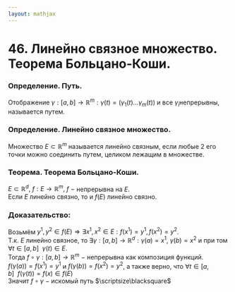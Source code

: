 ```yaml
---  
layout: mathjax  
---  
```

  
# 46. Линейно связное множество. Теорема Больцано-Коши.  
  
### Определение. Путь.  
Отображение $\gamma:[a,b]\to\mathbb{R}^m:\gamma(t)=(\gamma_1(t)\dots\gamma_m(t))$ и все $\gamma_{i}$непрерывны, называется путем.  
  
### Определение. Линейно связное множество.  
Множество $E\subset\mathbb{R}^m$ называется линейно связным, если любые $2$ его точки можно соединить путем, целиком лежащим в множестве.  
  
### Теорема. Теорема Больцано-Коши.  
$E\subset\mathbb{R}^d,~f:E\to\mathbb{R}^m,~f~-~$непрерывна на $E$.  
Если $E$ линейно связно, то и $f(E)$ линейно связно.  
  
### Доказательство:  
Возьмём $y^1,y^2\in f(E)\Rightarrow\exists x^1,x^2\in E:f(x^1)=y^1,f(x^2)=y^2$.  
Т.к. $E$ линейно связное, то $\exists\gamma:[a,b]\to\mathbb{R}^d:\gamma(a)=x^1,~\gamma(b)=x^2$ и при том $\forall t\in[a,b] ~~ \gamma(t)\in E$.  
Тогда $f\circ\gamma:[a,b]\to\mathbb{R}^m~-~$непрерывна как композиция функций.  
$f(\gamma(a))=f(x^1)=y^1$ и $f(\gamma(b))=f(x^2)=y^2$, а также верно, что $\forall t\in[a,b] ~~ f(\gamma(t))={f(x)}\in f(E)$  
Значит $f\circ\gamma~-~$искомый путь  $\scriptsize\blacksquare$  
